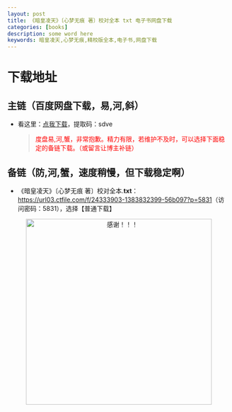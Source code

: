 ```yaml
---
layout: post
title: 《暗皇凌天》〔心梦无痕 著〕校对全本 txt 电子书网盘下载
categories: [books]
description: some word here
keywords: 暗皇凌天,心梦无痕,精校版全本,电子书,网盘下载
---
```


# 下载地址

## 主链（百度网盘下载，易,河,斜）

- 看这里：[点我下载](https://pan.baidu.com/s/1iMXUbSbtZQZjDcqDmnWUyw?pwd=sdve)，提取码：sdve

  > <p style="color:red" >度盘易,河,蟹，非常抱歉。精力有限，若维护不及时，可以选择下面稳定的备链下载。（或留言让博主补链）</p>

## 备链（防,河,蟹，速度稍慢，但下载稳定啊）

- 《暗皇凌天》〔心梦无痕 著〕校对全本.**txt**：<https://url03.ctfile.com/f/24333903-1383832399-56b097?p=5831>（访问密码：5831），选择【普通下载】

<div align="center"><img src="https://pic.imgdb.cn/item/6707df6bd29ded1a8ce37031.gif" alt="感谢！！！" width="420px" height="auto"/></div>
